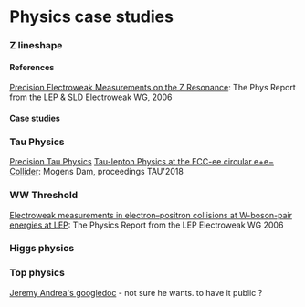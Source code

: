 # Physics case studies

### Z lineshape

#### References
[Precision Electroweak Measurements on the Z Resonance](https://arxiv.org/abs/hep-ex/0509008): The Phys Report from the LEP & SLD Electroweak WG, 2006

#### Case studies

### Tau Physics

[Precision Tau Physics](https://doi.org/10.1016/j.ppnp.2013.11.002)
[Tau-lepton Physics at the FCC-ee circular e+e− Collider](https://arxiv.org/abs/1811.09408): Mogens Dam, proceedings TAU'2018

### WW Threshold
[Electroweak measurements in electron–positron collisions at W-boson-pair energies at LEP](https://arxiv.org/abs/1302.3415): The Physics Report from the LEP Electroweak WG 2006

### Higgs physics

### Top physics

[Jeremy Andrea's googledoc](https://docs.google.com/document/d/1sfJ8XtIyVJW_8iZZ6dv9GmqfBEEGi-soSJJWXIIFfs8/edit#heading=h.8hz8z8ru1cp0)
    - not sure he wants. to have it public ?
    






